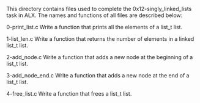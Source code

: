 This directory contains files used to complete the 0x12-singly_linked_lists task in ALX. The names and functions of all files are described below:

0-print_list.c
Write a function that prints all the elements of a list_t list.


1-list_len.c
Write a function that returns the number of elements in a linked list_t list.


2-add_node.c
Write a function that adds a new node at the beginning of a list_t list.


3-add_node_end.c
Write a function that adds a new node at the end of a list_t list.


4-free_list.c
Write a function that frees a list_t list.
